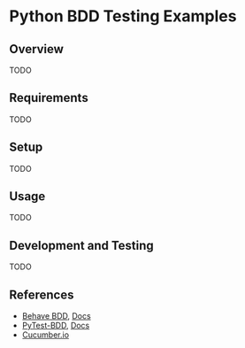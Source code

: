 # Python BDD Testing Examples

## Overview

TODO

## Requirements

TODO

## Setup

TODO

## Usage

TODO

## Development and Testing

TODO

## References

* [Behave BDD](https://pypi.org/project/behave/), [Docs](https://behave.readthedocs.io/)
* [PyTest-BDD](https://pypi.org/project/pytest-bdd/), [Docs](https://github.com/pytest-dev/pytest-bdd)
* [Cucumber.io](https://cucumber.io)
